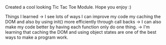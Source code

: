 Created a cool looking Tic Tac Toe Module. Hope you enjoy :)

Things I learned
-> I see lots of ways I can improve my code my caching the DOM and also by using init() more efficiently through call backs
-> I can also make my code better by having each function only do one thing.
-> I'm learning that caching the DOM and using object states are one of the best ways to make a program work.